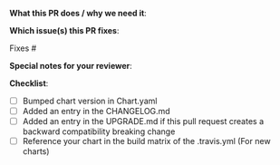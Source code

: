 **What this PR does / why we need it**:
<!--  Thanks for sending a pull request! Please add at least a small note here to explain what the change does: -->

**Which issue(s) this PR fixes**:
<!--
*Automatically closes linked issue when PR is merged.
Usage: `Fixes #<issue number>`, or `Fixes (paste link of issue)`.
-->
Fixes #

**Special notes for your reviewer**:

**Checklist**:
- [ ] Bumped chart version in Chart.yaml
- [ ] Added an entry in the CHANGELOG.md
- [ ] Added an entry in the UPGRADE.md if this pull request creates a backward compatibility breaking change
- [ ] Reference your chart in the build matrix of the .travis.yml (For new charts)
